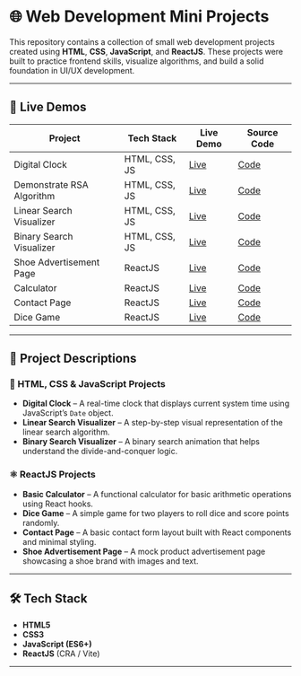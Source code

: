 # 🌐 Web Development Mini Projects

This repository contains a collection of small web development projects created using **HTML**, **CSS**, **JavaScript**, and **ReactJS**. These projects were built to practice frontend skills, visualize algorithms, and build a solid foundation in UI/UX development.

---

## 🔗 Live Demos

| Project                  | Tech Stack        | Live Demo                           | Source Code          |
|--------------------------|------------------|-------------------------------------|-----------------------|
| Digital Clock            | HTML, CSS, JS     | [Live](https://rohitdeshmukh27.github.io/Clock/)| [Code](https://github.com/rohitdeshmukh27/Clock)       |
| Demonstrate RSA Algorithm| HTML, CSS, JS     | [Live](https://rohitdeshmukh27.github.io/Encrypt-My-Pizza/)| [Code](https://github.com/rohitdeshmukh27/Encrypt-My-Pizza)       |
| Linear Search Visualizer | HTML, CSS, JS     | [Live](https://rohitdeshmukh27.github.io/Linear-Search/)| [Code](https://github.com/rohitdeshmukh27/Linear-Search) |
| Binary Search Visualizer | HTML, CSS, JS     | [Live](https://rohitdeshmukh27.github.io/Binary-Search/)| [Code](https://github.com/rohitdeshmukh27/Binary-Search) |
| Shoe Advertisement Page  | ReactJS           | [Live](https://rohitdeshmukh27.github.io/basic-shoes-advertisement-website/)| [Code](https://github.com/rohitdeshmukh27/basic-shoes-advertisement-website)     |
| Calculator               | ReactJS           | [Live](https://rohitdeshmukh27.github.io/Basic-Calculator-using-React/)| [Code](https://github.com/rohitdeshmukh27/Basic-Calculator-using-React) |
| Contact Page             | ReactJS           | [Live](https://rohitdeshmukh27.github.io/Basic-Contact-Page/)| [Code](https://github.com/rohitdeshmukh27/Basic-Contact-Page) |
| Dice Game                | ReactJS           | [Live](https://rohitdeshmukh27.github.io/Dice-Game/)| [Code](https://github.com/rohitdeshmukh27/Dice-Game)    |



---

## 🧩 Project Descriptions

### 🔹 HTML, CSS & JavaScript Projects
- **Digital Clock** – A real-time clock that displays current system time using JavaScript’s `Date` object.
- **Linear Search Visualizer** – A step-by-step visual representation of the linear search algorithm.
- **Binary Search Visualizer** – A binary search animation that helps understand the divide-and-conquer logic.

### ⚛️ ReactJS Projects
- **Basic Calculator** – A functional calculator for basic arithmetic operations using React hooks.
- **Dice Game** – A simple game for two players to roll dice and score points randomly.
- **Contact Page** – A basic contact form layout built with React components and minimal styling.
- **Shoe Advertisement Page** – A mock product advertisement page showcasing a shoe brand with images and text.

---

## 🛠️ Tech Stack
- **HTML5**
- **CSS3**
- **JavaScript (ES6+)**
- **ReactJS** (CRA / Vite)

---
